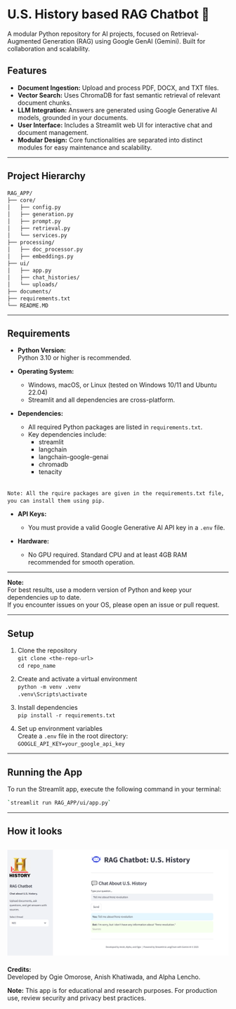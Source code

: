 # U.S. History based RAG Chatbot 🚀
A modular Python repository for AI projects, focused on Retrieval-Augmented Generation (RAG) using Google GenAI (Gemini). Built for collaboration and scalability.

## Features

- **Document Ingestion:** Upload and process PDF, DOCX, and TXT files.
- **Vector Search:** Uses ChromaDB for fast semantic retrieval of relevant document chunks.
- **LLM Integration:** Answers are generated using Google Generative AI models, grounded in your documents.
- **User Interface:** Includes a Streamlit web UI for interactive chat and document management.
- **Modular Design:** Core functionalities are separated into distinct modules for easy maintenance and scalability.
---

## Project Hierarchy
```
RAG_APP/
├── core/
│   ├── config.py
│   ├── generation.py
│   ├── prompt.py
│   ├── retrieval.py
│   └── services.py
├── processing/
│   ├── doc_processor.py
│   ├── embeddings.py
├── ui/
│   ├── app.py
│   ├── chat_histories/
│   └── uploads/
├── documents/
├── requirements.txt
└── README.MD
```
---

## Requirements

- **Python Version:**  
  Python 3.10 or higher is recommended.

- **Operating System:**  
  - Windows, macOS, or Linux (tested on Windows 10/11 and Ubuntu 22.04)
  - Streamlit and all dependencies are cross-platform.

- **Dependencies:**  
  - All required Python packages are listed in `requirements.txt`.  
  - Key dependencies include:
    - streamlit
    - langchain
    - langchain-google-genai
    - chromadb
    - tenacity
    <br>
```Note: All the rquire packages are given in the requirements.txt file, you can install them using pip.```
- **API Keys:**  
  - You must provide a valid Google Generative AI API key in a `.env` file.

- **Hardware:**  
  - No GPU required. Standard CPU and at least 4GB RAM recommended for smooth operation.

---

**Note:**  
For best results, use a modern version of Python and keep your dependencies up to date.  
If you encounter issues on your OS, please open an issue or pull request.

---

## Setup

1. Clone the repository  
   `git clone <the-repo-url>`  
   `cd repo_name`

2. Create and activate a virtual environment  
   `python -m venv .venv`  
   `.venv\Scripts\activate`

3. Install dependencies  
   `pip install -r requirements.txt`

4. Set up environment variables  
   Create a `.env` file in the root directory:  
   `GOOGLE_API_KEY=your_google_api_key`
---
## Running the App
To run the Streamlit app, execute the following command in your terminal:
```bash
`streamlit run RAG_APP/ui/app.py`
```
---
## How it looks
![img_1.png](img_1.png)
---
**Credits:**  
Developed by Ogie Omorose, Anish Khatiwada, and Alpha Lencho.

**Note:** This app is for educational and research purposes. For production use, review security and privacy best practices.